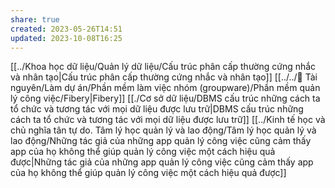 ```yaml
---
share: true
created: 2023-05-26T14:51
updated: 2023-10-08T16:25
---
```

[[../Khoa học dữ liệu/Quản lý dữ liệu/Cấu trúc phân cấp thường cứng nhắc và nhân tạo|Cấu trúc phân cấp thường cứng nhắc và nhân tạo]]
[[../../📜 Tài nguyên/Làm dự án/Phần mềm làm việc nhóm (groupware)/Phần mềm quản lý công việc/Fibery|Fibery]]
[[./Cơ sở dữ liệu/DBMS cấu trúc những cách ta tổ chức và tương tác với mọi dữ liệu được lưu trữ|DBMS cấu trúc những cách ta tổ chức và tương tác với mọi dữ liệu được lưu trữ]]
[[../Kinh tế học và chủ nghĩa tân tự do. Tâm lý học quản lý và lao động/Tâm lý học quản lý và lao động/Những tác giả của những app quản lý công việc cũng cảm thấy app của họ không thể giúp quản lý công việc một cách hiệu quả được|Những tác giả của những app quản lý công việc cũng cảm thấy app của họ không thể giúp quản lý công việc một cách hiệu quả được]]

